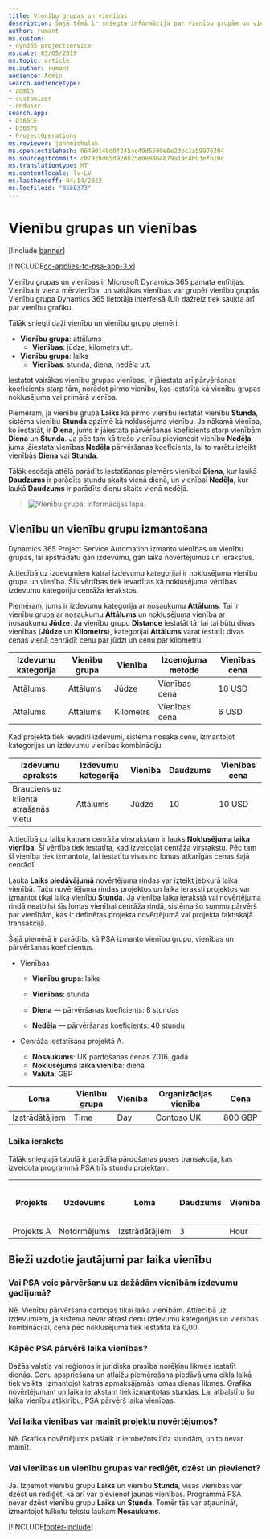 ```yaml
---
title: Vienību grupas un vienības
description: Šajā tēmā ir sniegta informācija par vienību grupām un vienībām.
author: rumant
ms.custom:
- dyn365-projectservice
ms.date: 03/05/2019
ms.topic: article
ms.author: rumant
audience: Admin
search.audienceType:
- admin
- customizer
- enduser
search.app:
- D365CE
- D365PS
- ProjectOperations
ms.reviewer: johnmichalak
ms.openlocfilehash: 06490148d0f245ac49d5599e0e23bc1a59976204
ms.sourcegitcommit: c0792bd65d92db25e0e8864879a19c4b93efb10c
ms.translationtype: MT
ms.contentlocale: lv-LV
ms.lasthandoff: 04/14/2022
ms.locfileid: "8580373"
---
```

# <a name="unit-groups-and-units"></a>Vienību grupas un vienības

[!include [banner](../includes/psa-now-project-operations.md)]

[!INCLUDE[cc-applies-to-psa-app-3.x](../includes/cc-applies-to-psa-app-3x.md)]

Vienību grupas un vienības ir Microsoft Dynamics 365 pamata entītijas. Vienība ir viena mērvienība, un vairākas vienības var grupēt vienību grupās. Vienību grupa Dynamics 365 lietotāja interfeisā (UI) dažreiz tiek saukta arī par vienību grafiku. 

Tālāk sniegti daži vienību un vienību grupu piemēri.
 
- **Vienību grupa**: attālums 
    - **Vienības**: jūdze, kilometrs utt.
- **Vienību grupa**: laiks
    - **Vienības**: stunda, diena, nedēļa utt. 

Iestatot vairākas vienību grupas vienības, ir jāiestata arī pārvēršanas koeficients starp tām, norādot pirmo vienību, kas iestatīta kā vienību grupas noklusējuma vai primārā vienība. 

Piemēram, ja vienību grupā **Laiks** kā pirmo vienību iestatāt vienību **Stunda**, sistēma vienību **Stunda** apzīmē kā noklusējuma vienību. Ja nākamā vienība, ko iestatāt, ir **Diena**, jums ir jāiestata pārvēršanas koeficients starp vienībām **Diena** un **Stunda**. Ja pēc tam kā trešo vienību pievienosit vienību **Nedēļa**, jums jāiestata vienības **Nedēļa** pārvēršanas koeficients, lai to varētu izteikt vienībās **Diena** vai **Stunda**. 

Tālāk esošajā attēlā parādīts iestatīšanas piemērs vienībai **Diena**, kur laukā **Daudzums** ir parādīts stundu skaits vienā dienā, un vienībai **Nedēļa**, kur laukā **Daudzums** ir parādīts dienu skaits vienā nedēļā.

> ![Vienību grupa: informācijas lapa.](media/advanced-2.png)

## <a name="using-units-and-unit-groups"></a>Vienību un vienību grupu izmantošana

Dynamics 365 Project Service Automation izmanto vienības un vienību grupas, lai apstrādātu gan izdevumu, gan laika novērtējumus un ierakstus. 

Attiecībā uz izdevumiem katrai izdevumu kategorijai ir noklusējuma vienību grupa un vienība. Šīs vērtības tiek ievadītas kā noklusējuma vērtības izdevumu kategoriju cenrāža ierakstos. 

Piemēram, jums ir izdevumu kategorija ar nosaukumu **Attālums**. Tai ir vienību grupa ar nosaukumu **Attālums** un noklusējuma vienība ar nosaukumu **Jūdze**. Ja vienību grupu **Distance** iestatāt tā, lai tai būtu divas vienības (**Jūdze** un **Kilometrs**), kategorijai **Attālums** varat iestatīt divas cenas vienā cenrādī: cenu par jūdzi un cenu par kilometru.

| Izdevumu kategorija  | Vienību grupa  | Vienība      | Izcenojuma metode  | Vienības cena  |
|-------------------|---------------|-----------|-------------------|-------------------|
| Attālums           | Attālums      | Jūdze      | Vienības cena    | 10 USD            |
| Attālums           | Attālums      | Kilometrs | Vienības cena    |  6 USD            |

Kad projektā tiek ievadīti izdevumi, sistēma nosaka cenu, izmantojot kategorijas un izdevumu vienības kombināciju. 

| Izdevumu apraksts        | Izdevumu kategorija  | Vienība  | Daudzums  | Vienības cena   |
|----------------------------|---------------------|-------|-----------|----------------|
| Brauciens uz klienta atrašanās vietu | Attālums             | Jūdze  | 10        | 10 USD         |

Attiecībā uz laiku katram cenrāža virsrakstam ir lauks **Noklusējuma laika vienība**. Šī vērtība tiek iestatīta, kad izveidojat cenrāža virsrakstu. Pēc tam šī vienība tiek izmantota, lai iestatītu visas no lomas atkarīgās cenas šajā cenrādī.

Lauka **Laiks piedāvājumā** novērtējuma rindas var izteikt jebkurā laika vienībā. Taču novērtējuma rindas projektos un laika ieraksti projektos var izmantot tikai laika vienību **Stunda**. Ja vienība laika ierakstā vai novērtējuma rindā neatbilst šīs lomas vienībai cenrāža rindā, sistēma šo summu pārvērš par vienībām, kas ir definētas projekta novērtējumā vai projekta faktiskajā transakcijā.

Šajā piemērā ir parādīts, kā PSA izmanto vienību grupu, vienības un pārvēršanas koeficientus.
- Vienības

   - **Vienību grupa**: laiks 
   - **Vienības**: stunda 
    
    - **Diena** — pārvēršanas koeficients: 8 stundas       
    - **Nedēļa** — pārvēršanas koeficients: 40 stundu  
        
- Cenrāža iestatīšana projektā A.

    - **Nosaukums**: UK pārdošanas cenas 2016. gadā 
    - **Noklusējuma laika vienība**: diena 
    - **Valūta**: GBP

| Loma      | Vienību grupa | Vienība | Organizācijas vienība | Cena   |
|-----------|------------|------|---------------------|---------|
| Izstrādātājiem | Time       | Day  | Contoso UK          | 800 GBP |

### <a name="time-entry"></a>Laika ieraksts

Tālāk sniegtajā tabulā ir parādīta pārdošanas puses transakcija, kas izveidota programmā PSA trīs stundu projektam.


| Projekts   | Uzdevums    | Loma      | Daudzums | Vienība  | Vienības cena | Rēķinā neiekļautā pārdošanas summa |
|-----------|---------|-----------|----------|-------|------------|-----------------------|
| Projekts A | Noformējums  | Izstrādātājiem | 3        | Hour  | 100 GBP    | 300 GBP               |

## <a name="time-unit-faq"></a>Bieži uzdotie jautājumi par laika vienību

### <a name="does-psa-convert-to-different-units-in-the-case-of-expenses"></a>Vai PSA veic pārvēršanu uz dažādām vienībām izdevumu gadījumā?
Nē. Vienību pārvēršana darbojas tikai laika vienībām. Attiecībā uz izdevumiem, ja sistēma nevar atrast cenu izdevumu kategorijas un vienības kombinācijai, cena pēc noklusējuma tiek iestatīta kā 0,00.

### <a name="why-does-psa-convert-time-units"></a>Kāpēc PSA pārvērš laika vienības?
Dažās valstīs vai reģionos ir juridiska prasība norēķinu likmes iestatīt dienās. Cenu apspriešana un atlaižu piemērošana piedāvājuma cikla laikā tiek veikta, izmantojot katras apmaksājamās lomas dienas likmes. Grafika novērtējumam un laika ierakstam tiek izmantotas stundas. Lai atbalstītu šo laika vienību atšķirību, PSA pārvērš laika vienības.

### <a name="can-time-units-be-changed-on-project-estimates"></a>Vai laika vienības var mainīt projektu novērtējumos?
Nē. Grafika novērtējums pašlaik ir ierobežots līdz stundām, un to nevar mainīt.

### <a name="can-units-and-unit-groups-be-edited-deleted-and-added"></a>Vai vienības un vienību grupas var rediģēt, dzēst un pievienot?
Jā. Izņemot vienību grupu **Laiks** un vienību **Stunda**, visas vienības var dzēst un rediģēt, kā arī var pievienot jaunas vienības. Programmā PSA nevar dzēst vienību grupu **Laiks** un **Stunda**. Tomēr tās var atjaunināt, izmantojot tulkotu tekstu laukam **Nosaukums**.


[!INCLUDE[footer-include](../includes/footer-banner.md)]
